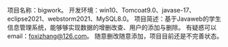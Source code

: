 
项目名称：bigwork。
开发环境：win10、Tomcoat9.0、javase-17、eclipse2021、webstorm2021、MySQL8.0。
项目简述：基于Javaweb的学生信息管理系统，能够够实现数据的增删改查、用户的添加与删除。
有疑惑可以email：foxizhang@126.com。
随意删改随意添加，项目目前还是不完善状态。
